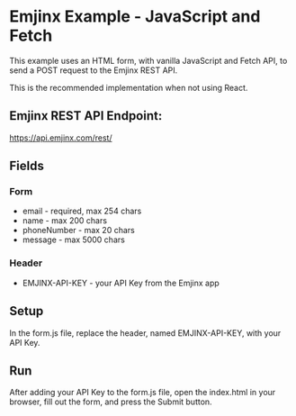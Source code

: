 # Emjinx Example - JavaScript and Fetch

This example uses an HTML form, with vanilla JavaScript and Fetch API, to send a POST request to the Emjinx REST API.

This is the recommended implementation when not using React.

## Emjinx REST API Endpoint:

https://api.emjinx.com/rest/

## Fields

### Form

- email - required, max 254 chars
- name - max 200 chars
- phoneNumber - max 20 chars
- message - max 5000 chars

### Header

- EMJINX-API-KEY - your API Key from the Emjinx app

## Setup

In the form.js file, replace the header, named EMJINX-API-KEY, with your API Key.

## Run

After adding your API Key to the form.js file, open the index.html in your browser, fill out the form, and press the Submit button.
